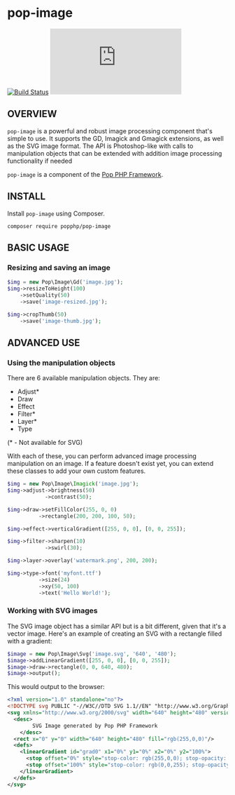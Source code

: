 pop-image
=========

[![Build Status](https://travis-ci.org/popphp/pop-image.svg?branch=master)](https://travis-ci.org/popphp/pop-image)
[![Coverage Status](http://www.popphp.org/cc/coverage.php?comp=pop-image)](http://www.popphp.org/cc/pop-image/)

OVERVIEW
--------
`pop-image` is a powerful and robust image processing component that's simple to use.
It supports the GD, Imagick and Gmagick extensions, as well as the SVG image format.
The API is Photoshop-like with calls to manipulation objects that can be extended
with addition image processing functionality if needed

`pop-image` is a component of the [Pop PHP Framework](http://www.popphp.org/).

INSTALL
-------

Install `pop-image` using Composer.

    composer require popphp/pop-image

BASIC USAGE
-----------

### Resizing and saving an image

```php
$img = new Pop\Image\Gd('image.jpg');
$img->resizeToHeight(100)
    ->setQuality(50)
    ->save('image-resized.jpg');

$img->cropThumb(50)
    ->save('image-thumb.jpg');
```

ADVANCED USE
------------

### Using the manipulation objects

There are 6 available manipulation objects. They are:

* Adjust*
* Draw
* Effect
* Filter*
* Layer*
* Type

(* - Not available for SVG)

With each of these, you can perform advanced image processing manipulation on an image.
If a feature doesn't exist yet, you can extend these classes to add your own custom features.

```php
$img = new Pop\Image\Imagick('image.jpg');
$img->adjust->brightness(50)
            ->contrast(50);

$img->draw->setFillColor(255, 0, 0)
          ->rectangle(200, 200, 100, 50);

$img->effect->verticalGradient([255, 0, 0], [0, 0, 255]);

$img->filter->sharpen(10)
            ->swirl(30);

$img->layer->overlay('watermark.png', 200, 200);

$img->type->font('myfont.ttf')
          ->size(24)
          ->xy(50, 100)
          ->text('Hello World!');
```

### Working with SVG images

The SVG image object has a similar API but is a bit different, given that it's a vector
image. Here's an example of creating an SVG with a rectangle filled with a gradient:

```php
$image = new Pop\Image\Svg('image.svg', '640', '480');
$image->addLinearGradient([255, 0, 0], [0, 0, 255]);
$image->draw->rectangle(0, 0, 640, 480);
$image->output();
```

This would output to the browser:

```xml
<?xml version="1.0" standalone="no"?>
<!DOCTYPE svg PUBLIC "-//W3C//DTD SVG 1.1//EN" "http://www.w3.org/Graphics/SVG/1.1/DTD/svg11.dtd">
<svg xmlns="http://www.w3.org/2000/svg" width="640" height="480" version="1.1">
  <desc>
        SVG Image generated by Pop PHP Framework
    </desc>
  <rect x="0" y="0" width="640" height="480" fill="rgb(255,0,0)"/>
  <defs>
    <linearGradient id="grad0" x1="0%" y1="0%" x2="0%" y2="100%">
      <stop offset="0%" style="stop-color: rgb(255,0,0); stop-opacity: 1;"/>
      <stop offset="100%" style="stop-color: rgb(0,0,255); stop-opacity: 1;"/>
    </linearGradient>
  </defs>
</svg>
```

